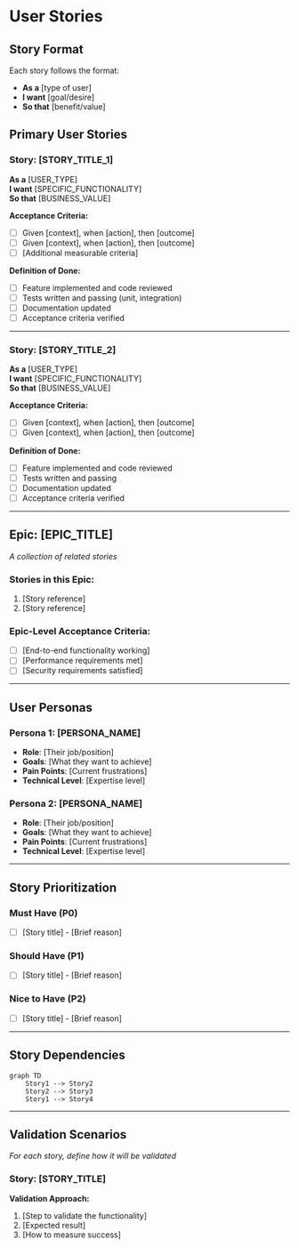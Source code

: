 # User Stories

## Story Format
Each story follows the format:
- **As a** [type of user]
- **I want** [goal/desire]
- **So that** [benefit/value]

## Primary User Stories

### Story: [STORY_TITLE_1]
**As a** [USER_TYPE]  
**I want** [SPECIFIC_FUNCTIONALITY]  
**So that** [BUSINESS_VALUE]

**Acceptance Criteria:**
- [ ] Given [context], when [action], then [outcome]
- [ ] Given [context], when [action], then [outcome]
- [ ] [Additional measurable criteria]

**Definition of Done:**
- [ ] Feature implemented and code reviewed
- [ ] Tests written and passing (unit, integration)
- [ ] Documentation updated
- [ ] Acceptance criteria verified

---

### Story: [STORY_TITLE_2]
**As a** [USER_TYPE]  
**I want** [SPECIFIC_FUNCTIONALITY]  
**So that** [BUSINESS_VALUE]

**Acceptance Criteria:**
- [ ] Given [context], when [action], then [outcome]
- [ ] Given [context], when [action], then [outcome]

**Definition of Done:**
- [ ] Feature implemented and code reviewed
- [ ] Tests written and passing
- [ ] Documentation updated
- [ ] Acceptance criteria verified

---

## Epic: [EPIC_TITLE]
*A collection of related stories*

### Stories in this Epic:
1. [Story reference]
2. [Story reference]

### Epic-Level Acceptance Criteria:
- [ ] [End-to-end functionality working]
- [ ] [Performance requirements met]
- [ ] [Security requirements satisfied]

---

## User Personas

### Persona 1: [PERSONA_NAME]
- **Role**: [Their job/position]
- **Goals**: [What they want to achieve]
- **Pain Points**: [Current frustrations]
- **Technical Level**: [Expertise level]

### Persona 2: [PERSONA_NAME]
- **Role**: [Their job/position]
- **Goals**: [What they want to achieve]
- **Pain Points**: [Current frustrations]
- **Technical Level**: [Expertise level]

---

## Story Prioritization

### Must Have (P0)
- [ ] [Story title] - [Brief reason]

### Should Have (P1)
- [ ] [Story title] - [Brief reason]

### Nice to Have (P2)
- [ ] [Story title] - [Brief reason]

---

## Story Dependencies
```mermaid
graph TD
    Story1 --> Story2
    Story2 --> Story3
    Story1 --> Story4
```

---

## Validation Scenarios
*For each story, define how it will be validated*

### Story: [STORY_TITLE]
**Validation Approach:**
1. [Step to validate the functionality]
2. [Expected result]
3. [How to measure success]